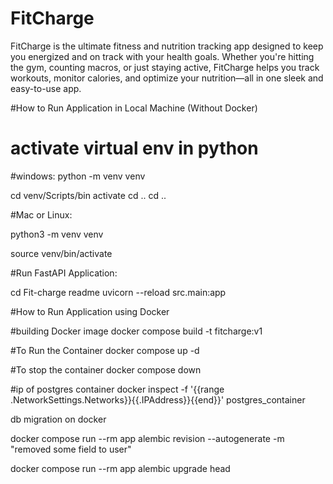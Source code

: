 # FitCharge
FitCharge is the ultimate fitness and nutrition tracking app designed to keep you energized and on track with your health goals. Whether you're hitting the gym, counting macros, or just staying active, FitCharge helps you track workouts, monitor calories, and optimize your nutrition—all in one sleek and easy-to-use app.


#How to Run Application in Local Machine (Without Docker)


# activate virtual env in python
#windows:
 python -m venv venv

 cd venv/Scripts/bin
 activate
 cd ..
 cd ..

 #Mac or Linux:

 python3 -m venv venv

 source venv/bin/activate


#Run FastAPI Application:

cd Fit-charge
readme
uvicorn --reload src.main:app




#How to Run Application using Docker


#building Docker image
docker compose build -t fitcharge:v1

#To Run the Container
docker compose up -d


#To stop the container
docker compose down


#ip of postgres container
docker inspect -f '{{range .NetworkSettings.Networks}}{{.IPAddress}}{{end}}' postgres_container



db migration on docker

docker compose run --rm app alembic revision --autogenerate -m "removed some field to user"

docker compose run --rm app alembic upgrade head